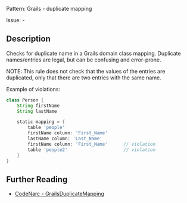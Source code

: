 Pattern: Grails - duplicate mapping

Issue: -

## Description

Checks for duplicate name in a Grails domain class mapping. Duplicate names/entries are legal, but can be confusing and error-prone.

NOTE: This rule does not check that the values of the entries are duplicated, only that there are two entries with the same name.

Example of violations:

``` groovy
class Person {
    String firstName
    String lastName

    static mapping = {
        table 'people'
        firstName column: 'First_Name'
        lastName column: 'Last_Name'
        firstName column: 'First_Name'      // violation
        table 'people2'                     // violation
    }
}
```

## Further Reading

* [CodeNarc - GrailsDuplicateMapping](https://codenarc.github.io/CodeNarc/codenarc-rules-grails.html#grailsduplicatemapping-rule)